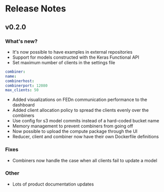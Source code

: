# Release Notes

## v0.2.0

### What's new?

- It's now possible to have examples in external repositories
- Support for models constructed with the Keras Functional API
- Set maximum number of clients in the settings file

```yaml
combiner:
name:
combinerhost:
combinerport: 12080
max_clients: 50
```

- Added visualizations on FEDn communication performance to the dashboard
- Added client allocation policy to spread the clients evenly over the combiners
- Use config for s3 model commits instead of a hard-coded bucket name
- Memory management to prevent combiners from going off
- Now possible to upload the compute package through the UI
- Reducer, client and combiner now have their own Dockerfile definitions

### Fixes

- Combiners now handle the case when all clients fail to update a model

### Other

- Lots of product documentation updates
